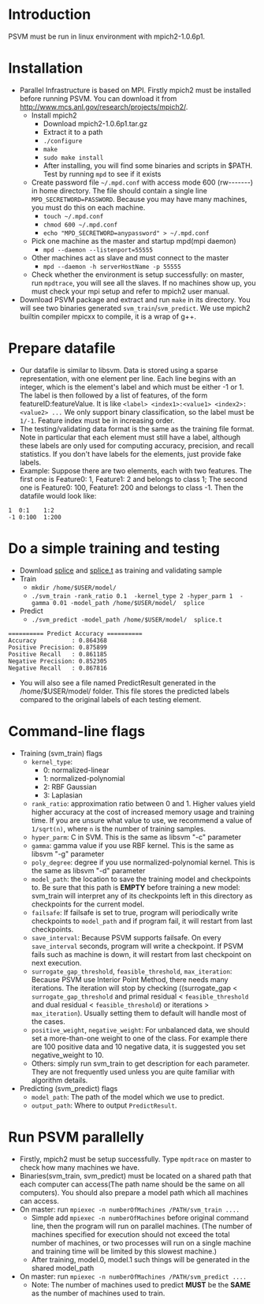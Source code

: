 # Introduction #

PSVM must be run in linux environment with mpich2-1.0.6p1.

# Installation #

  * Parallel Infrastructure is based on MPI. Firstly mpich2 must be installed before running PSVM. You can download it from http://www.mcs.anl.gov/research/projects/mpich2/.
    * Install mpich2
      * Download mpich2-1.0.6p1.tar.gz
      * Extract it to a path
      * `./configure`
      * `make`
      * `sudo make install`
      * After installing, you will find some binaries and scripts in $PATH. Test by running `mpd` to see if it exists
    * Create password file `~/.mpd.conf` with access mode 600 (rw-------) in home directory. The file should contain a single line `MPD_SECRETWORD=PASSWORD`. Because you may have many  machines, you must do this on each machine.
      * `touch ~/.mpd.conf`
      * `chmod 600 ~/.mpd.conf`
      * `echo "MPD_SECRETWORD=anypassword" > ~/.mpd.conf`
    * Pick one machine as the master and startup mpd(mpi daemon)
      * `mpd --daemon --listenport=55555`
    * Other machines act as slave and must connect to the master
      * `mpd --daemon -h serverHostName -p 55555`
    * Check whether the environment is setup successfully: on master, run `mpdtrace`, you will see all the slaves. If no machines show up, you must check your mpi setup and refer to mpich2 user manual.
  * Download PSVM package and extract and run `make` in its directory. You will see two binaries generated `svm_train`/`svm_predict`. We use mpich2 builtin compiler mpicxx to compile, it is a wrap of g++.
# Prepare datafile #
  * Our datafile is similar to libsvm. Data is stored using a sparse representation, with one element per line. Each line begins with an integer, which is the element's label and which must be either -1 or 1. The label is then followed by a list of features, of the form featureID:featureValue. It is like `<label> <index1>:<value1> <index2>:<value2> ...` We only support binary classification, so the label must be `1/-1`. Feature index must be in increasing order.
  * The testing/validating data format is the same as the training file format. Note in particular that each element must still have a label, although these labels are only used for computing accuracy, precision, and recall statistics. If you don't have labels for the elements, just provide fake labels.
  * Example: Suppose there are two elements, each with two features. The first one is Feature0: 1, Feature1: 2 and belongs to class 1; The second one is Feature0: 100, Feature1: 200 and belongs to class -1. Then the datafile would look like:
```
1  0:1    1:2
-1 0:100  1:200
```
# Do a simple training and testing #
  * Download [splice](http://www.csie.ntu.edu.tw/~cjlin/libsvmtools/datasets/binary/splice) and  [splice.t](http://www.csie.ntu.edu.tw/~cjlin/libsvmtools/datasets/binary/splice.t) as training and validating sample
  * Train
    * `mkdir /home/$USER/model/`
    * `./svm_train -rank_ratio 0.1  -kernel_type 2 -hyper_parm 1  -gamma 0.01 -model_path /home/$USER/model/  splice`
  * Predict
    * `./svm_predict -model_path /home/$USER/model/  splice.t`
```
========== Predict Accuracy ==========
Accuracy          : 0.864368
Positive Precision: 0.875899
Positive Recall   : 0.861185
Negative Precision: 0.852305
Negative Recall   : 0.867816
```
  * You will also see a file named PredictResult generated in the /home/$USER/model/ folder. This file stores the predicted labels compared to the original labels of each testing element.
# Command-line flags #
  * Training (svm\_train) flags
    * `kernel_type`:
      * 0: normalized-linear
      * 1: normalized-polynomial
      * 2: RBF Gaussian
      * 3: Laplasian
    * `rank_ratio`: approximation ratio between 0 and 1.  Higher values yield higher accuracy at the cost of increased memory usage and training time.  If you are unsure what value to use, we recommend a value of `1/sqrt(n)`, where `n` is the number of training samples.
    * `hyper_parm`: C in SVM. This is the same as libsvm "-c" parameter
    * `gamma`: gamma value if you use RBF kernel. This is the same as libsvm "-g" parameter
    * `poly_degree`: degree if you use normalized-polynomial kernel. This is the same as libsvm "-d" parameter
    * `model_path`: the location to save the training model and checkpoints to.  Be sure that this path is **EMPTY** before training a new model: svm\_train will interpret any of its checkpoints left in this directory as checkpoints for the current model.
    * `failsafe`: If failsafe is set to true, program will periodically write checkpoints to `model_path` and if program fail, it will restart from last checkpoints.
    * `save_interval`: Because PSVM supports failsafe. On every `save_interval` seconds, program will write a checkpoint. If PSVM fails such as machine is down, it will restart from last checkpoint on next execution.
    * `surrogate_gap_threshold`, `feasible_threshold`, `max_iteration`: Because PSVM use Interior Point Method, there needs many iterations. The iteration will stop by checking ((surrogate\_gap < `surrogate_gap_threshold` and primal residual < `feasible_threshold` and dual residual < `feasible_threshold`) or iterations > `max_iteration`). Usually setting them to default will handle most of the cases.
    * `positive_weight`, `negative_weight`: For unbalanced data, we should set a more-than-one weight to one of the class. For example there are 100 positive data and 10 negative data, it is suggested you set negative\_weight to 10.
    * Others: simply run svm\_train to get description for each parameter. They are not frequently used unless you are quite familiar with algorithm details.
  * Predicting (svm\_predict) flags
    * `model_path`: The path of the model which we use to predict.
    * `output_path`: Where to output `PredictResult`.
# Run PSVM parallelly #
  * Firstly, mpich2 must be setup successfully. Type `mpdtrace` on master to check how many machines we have.
  * Binaries(svm\_train, svm\_predict) must be located on a shared path that each computer can access(The path name should be the same on all computers). You should also prepare a model path which all machines can access.
  * On master: run `mpiexec -n numberOfMachines /PATH/svm_train ....`
    * Simple add `mpiexec -n numberOfMachines` before original command line, then the program will run on parallel machines. (The number of machines specified for execution should not exceed the total number of machines, or two processes will run on a single machine and training time will be limited by this slowest machine.)
    * After training, model.0, model.1 such things will be generated in the shared model\_path
  * On master: run `mpiexec -n numberOfMachines /PATH/svm_predict ....`
    * Note: The number of machines used to predict **MUST** be the **SAME** as the number of machines used to train.